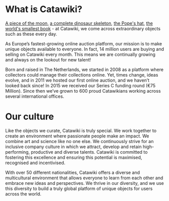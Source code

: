 # What is Catawiki?

[A piece of the moon](https://www.catawiki.nl/l/16212865-fragment-of-the-moon-in-a-medallion-12-15-g), [a complete dinosaur skeleton](https://auction.catawiki.com/l/6325173-complete-skeleton-of-a-woolly-mammoth-mammuthus-primigenius-5-5-metres-long-3-2-metres-high), [the Pope's hat](https://auction.catawiki.com/l/5023105-authentic-skullcap-worn-by-pope-francis-21st-century), [the world's smallest book](https://auction.catawiki.com/l/8360709-miniature-books-the-smallest-book-in-the-world-in-7-languages-der-olympische-eid-the-olympic-oath-1968) - at Catawiki, we come across extraordinary objects such as these every day.

As Europe’s fastest-growing online auction platform, our mission is to make unique objects available to everyone. In fact, 14 million users are buying and selling on Catawiki every month. This means we are continually growing and always on the lookout for new talent!

Born and raised in The Netherlands, we started in 2008 as a platform where collectors could manage their collections online. Yet, times change, ideas evolve, and in 2011 we hosted our first online auction, and we haven’t looked back since! In 2015 we received our Series C funding round (€75 Million). Since then we’ve grown to 600 proud Catawikians working across several international offices.

# Our culture
Like the objects we curate, Catawiki is truly special. We work together to create an environment where passionate people make an impact. We combine art and science like no one else. We continuously strive for an inclusive company culture in which we attract, develop and retain high-performing, productive and diverse talents. Catawiki is committed to fostering this excellence and ensuring this potential is maximised, recognised and incentivised.

With over 50 different nationalities, Catawiki offers a diverse and multicultural environment that allows everyone to learn from each other and embrace new ideas and perspectives. We thrive in our diversity, and we use this diversity to build a truly global platform of unique objects for users across the world.

 
